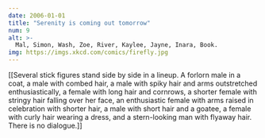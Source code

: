 ```yaml
---
date: 2006-01-01
title: "Serenity is coming out tomorrow"
num: 9
alt: >-
  Mal, Simon, Wash, Zoe, River, Kaylee, Jayne, Inara, Book.
img: https://imgs.xkcd.com/comics/firefly.jpg
---
```

[[Several stick figures stand side by side in a lineup. A forlorn male in a coat, a male with combed hair, a male with spiky hair and arms outstretched enthusiastically, a female with long hair and cornrows, a shorter female with stringy hair falling over her face, an enthusiastic female with arms raised in celebration with shorter hair, a male with short hair and a goatee, a female with curly hair wearing a dress, and a stern-looking man with flyaway hair. There is no dialogue.]] 

